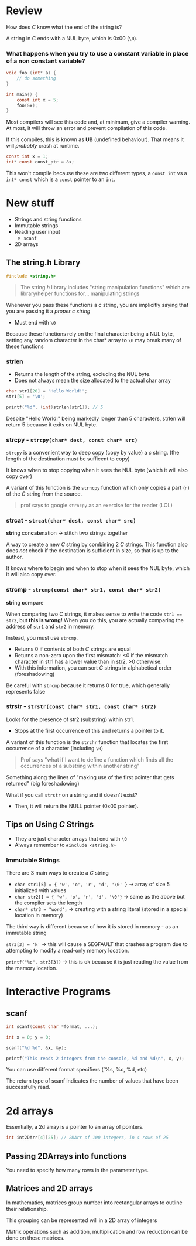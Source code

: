# Review

How does $C$ know what the end of the string is?

A string in $C$ ends with a NUL byte, which is 0x00 (`\0`).

### What happens when you try to use a constant variable in place of a non constant variable?

```c
void foo (int* a) {
	// do something
}

int main() {
	const int x = 5;
	foo(&x);
}
```

Most compilers will see this code and, at minimum, give a compiler warning. At most, it will throw an error and prevent compilation of this code.

If this compiles, this is known as **UB** (undefined behaviour). That means it will *probably* crash at runtime.

```c
const int x = 1;
int* const const_ptr = &x;
```

This won't compile because these are two different types, a `const int` vs a `int* const` which is a `const` pointer to an `int`.

# New stuff

- Strings and string functions
- Immutable strings
- Reading user input
	- `scanf`
- 2D arrays

## The string.h Library

```c
#include <string.h>
```

> The string.$h$ library includes "string manipulation functions" which are library/helper functions for... manipulating strings

Whenever you pass these functions a $c$ string, you are implicitly saying that you are passing it a *proper $c$ string*

- Must end with `\0` 

Because these functions rely on the final character being a NUL byte, setting any random character in the char* array to `\0` may break many of these functions

### strlen
- Returns the length of the string, excluding the NUL byte.
- Does not always mean the size allocated to the actual char array

```c
char str1[20] = "Hello World!";
str1[5] = '\0';

printf("%d", (int)strlen(str1)); // 5
```

Despite "Hello World!" being markedly longer than 5 characters, strlen will return 5 because it exits on NUL byte.

### strcpy - `strcpy(char* dest, const char* src)`

`strcpy` is a convenient way to deep copy (copy by value) a $c$ string. (the length of the destination must be sufficent to copy)

It knows when to stop copying when it sees the NUL byte (which it will also copy over)

A variant of this function is the `strncpy` function which only copies a part (`n`) of the $C$ string from the source.

> prof says to google `strncpy` as an exercise for the reader (LOL)

### strcat - `strcat(char* dest, const char* src)`

**str**ing con**cat**enation -> stitch two strings together

A way to create a new $C$ string by combining 2 $C$ strings. This function also does *not* check if the destination is sufficient in size, so that is up to the author.

It knows where to begin and when to stop when it sees the NUL byte, which it will also copy over.

### strcmp - `strcmp(const char* str1, const char* str2)`

**str**ing **c**o**mp**are

When comparing two $C$ strings, it makes sense to write the code `str1 == str2`, but **this is wrong!** When you do this, you are actually comparing the address of `str1` and `str2` in memory.

Instead, you must use `strcmp`.

- Returns 0 if contents of both $C$ strings are equal
- Returns a non-zero upon the first mismatch: <0 if the mismatch character in str1 has a lower value than in str2, >0 otherwise.
- With this information, you can sort $C$ strings in alphabetical order (foreshadowing)

Be careful with `strcmp` because it returns 0 for true, which generally represents false

### strstr - `strstr(const char* str1, const char* str2)`

Looks for the presence of str2 (substring) within str1.
- Stops at the first occurrence of this and returns a pointer to it. 

A variant of this function is the `strchr` function that locates the first occurrence of a character (including `\0`)

> Prof says "what if I want to define a function which finds all the occurrences of a substring within another string"

Something along the lines of "making use of the first pointer that gets returned" (big foreshadowing)

What if you call `strstr` on a string and it doesn't exist?
- Then, it will return the NULL pointer (0x00 pointer). 

## Tips on Using $C$ Strings

- They are just character arrays that end with `\0`
- Always remember to `#include <string.h>` 

### Immutable Strings

There are 3 main ways to create a $C$ string
- `char str1[5] = { 'w', 'o', 'r', 'd', '\0' }` -> array of size 5 initialized with values
- `char str2[] = { 'w', 'o', 'r', 'd', '\0'}` -> same as the above but the compiler sets the length
- `char* str3 = "word";` -> creating with a string literal (stored in a special location in memory)

The third way is different because of how it is stored in memory - as an immutable string

`str3[3] = 'k'` -> this will cause a SEGFAULT that crashes a program due to attempting to modify a read-only memory location.

`printf("%c", str3[3])` -> this is ok because it is just reading the value from the memory location.

# Interactive Programs

## scanf

```c
int scanf(const char *format, ...);
```

```c
int x = 0; y = 0;

scanf("%d %d", &x, &y);

printf("This reads 2 integers from the console, %d and %d\n", x, y);
```

You can use different format specifiers (`%s, %c, %d, etc)

The return type of scanf indicates the number of values that have been successfully read.

# 2d arrays
Essentially, a 2d array is a pointer to an array of pointers.

```c
int int2DArr[4][25]; // 2DArr of 100 integers, in 4 rows of 25
```

## Passing 2DArrays into functions

You need to specify how many rows in the parameter type.

## Matrices and 2D arrays

In mathematics, matrices group number into rectangular arrays to outline their relationship. 

This grouping can be represented will in a 2D array of integers

Matrix operations such as addition, multiplication and row reduction can be done on these matrices. 